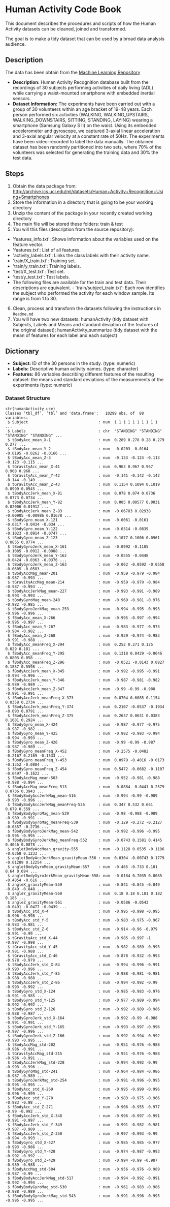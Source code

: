 # Human Activity Code Book

This document describes the procedures and scripts of how the Human Activity datasets can be cleaned, joined and transformed.

The goal is to make a tidy dataset that can be used by a broad data analysis audience.
 
## Description
 The data has been obtain from the [Machine Learning Repository](http://archive.ics.uci.edu/ml/datasets/Human+Activity+Recognition+Using+Smartphones)
* **Description:** Human Activity Recognition database built from the recordings of 30 subjects performing activities of daily living (ADL) while carrying a waist-mounted smartphone with embedded inertial sensors.
* **Dataset Information:** The experiments have been carried out with a group of 30 volunteers within an age bracket of 19-48 years. Each person performed six activities (WALKING, WALKING_UPSTAIRS, WALKING_DOWNSTAIRS, SITTING, STANDING, LAYING) wearing a smartphone (Samsung Galaxy S II) on the waist. Using its embedded accelerometer and gyroscope, we captured 3-axial linear acceleration and 3-axial angular velocity at a constant rate of 50Hz. The experiments have been video-recorded to label the data manually. The obtained dataset has been randomly partitioned into two sets, where 70% of the volunteers was selected for generating the training data and 30% the test data. 
 
## Steps
 1. Obtain the data package from: http://archive.ics.uci.edu/ml/datasets/Human+Activity+Recognition+Using+Smartphones
 2. Store the information in a directory that is going to be your working directory
 3. Unzip the content of the package in your recently created working directory
 4. The main file will be stored these folders: train & test
 5. You will this files (description from the source repository):
   - 'features_info.txt': Shows information about the variables used on the feature vector.
   - 'features.txt': List of all features.
   - 'activity_labels.txt': Links the class labels with their activity name.
   - 'train/X_train.txt': Training set.
   - 'train/y_train.txt': Training labels.
   - 'test/X_test.txt': Test set.
   - 'test/y_test.txt': Test labels.
   - The following files are available for the train and test data. Their descriptions are equivalent. 
    - 'train/subject_train.txt': Each row identifies the subject who performed the activity for each window sample. Its range is from 1 to 30. 
6. Clean, process and transform the datasets following the instructions in `Readme.md`
7. You will have two new datasets: humanActivity (tidy dataset with Subjects, Labels and Means and standard deviation of the features of the original dataset); humanActivity_summarize (tidy dataset with the mean of features for each label and each subject)
 
## Dictionary
 
 - **Subject:** ID of the 30 persons in the study. (type: numeric)
 - **Labels:** Descriptive human activity names. (type: character)
 - **Features:** 86 variables describing different features of the resulting dataset: the means and standard deviations of the measurements of the experiments (type: numeric)
 
### Dataset Structure
```{r}
str(humanActivity_use)
Classes ‘tbl_df’, ‘tbl’ and 'data.frame':	10299 obs. of  88 variables:
 $ Subject                               : num  1 1 1 1 1 1 1 1 1 1 ...
 $ Labels                                : chr  "STANDING" "STANDING" "STANDING" "STANDING" ...
 $ tBodyAcc_mean_X-1                     : num  0.289 0.278 0.28 0.279 0.277 ...
 $ tBodyAcc_mean_Y-2                     : num  -0.0203 -0.0164 -0.0195 -0.0262 -0.0166 ...
 $ tBodyAcc_mean_Z-3                     : num  -0.133 -0.124 -0.113 -0.123 -0.115 ...
 $ tGravityAcc_mean_X-41                 : num  0.963 0.967 0.967 0.968 0.968 ...
 $ tGravityAcc_mean_Y-42                 : num  -0.141 -0.142 -0.142 -0.144 -0.149 ...
 $ tGravityAcc_mean_Z-43                 : num  0.1154 0.1094 0.1019 0.0999 0.0945 ...
 $ tBodyAccJerk_mean_X-81                : num  0.078 0.074 0.0736 0.0773 0.0734 ...
 $ tBodyAccJerk_mean_Y-82                : num  0.005 0.00577 0.0031 0.02006 0.01912 ...
 $ tBodyAccJerk_mean_Z-83                : num  -0.06783 0.02938 -0.00905 -0.00986 0.01678 ...
 $ tBodyGyro_mean_X-121                  : num  -0.0061 -0.0161 -0.0317 -0.0434 -0.034 ...
 $ tBodyGyro_mean_Y-122                  : num  -0.0314 -0.0839 -0.1023 -0.0914 -0.0747 ...
 $ tBodyGyro_mean_Z-123                  : num  0.1077 0.1006 0.0961 0.0855 0.0774 ...
 $ tBodyGyroJerk_mean_X-161              : num  -0.0992 -0.1105 -0.1085 -0.0912 -0.0908 ...
 $ tBodyGyroJerk_mean_Y-162              : num  -0.0555 -0.0448 -0.0424 -0.0363 -0.0376 ...
 $ tBodyGyroJerk_mean_Z-163              : num  -0.062 -0.0592 -0.0558 -0.0605 -0.0583 ...
 $ tBodyAccMag_mean-201                  : num  -0.959 -0.979 -0.984 -0.987 -0.993 ...
 $ tGravityAccMag_mean-214               : num  -0.959 -0.979 -0.984 -0.987 -0.993 ...
 $ tBodyAccJerkMag_mean-227              : num  -0.993 -0.991 -0.989 -0.993 -0.993 ...
 $ tBodyGyroMag_mean-240                 : num  -0.969 -0.981 -0.976 -0.982 -0.985 ...
 $ tBodyGyroJerkMag_mean-253             : num  -0.994 -0.995 -0.993 -0.996 -0.996 ...
 $ fBodyAcc_mean_X-266                   : num  -0.995 -0.997 -0.994 -0.995 -0.997 ...
 $ fBodyAcc_mean_Y-267                   : num  -0.983 -0.977 -0.973 -0.984 -0.982 ...
 $ fBodyAcc_mean_Z-268                   : num  -0.939 -0.974 -0.983 -0.991 -0.988 ...
 $ fBodyAcc_meanFreq_X-294               : num  0.252 0.271 0.125 0.029 0.181 ...
 $ fBodyAcc_meanFreq_Y-295               : num  0.1318 0.0429 -0.0646 0.0803 0.058 ...
 $ fBodyAcc_meanFreq_Z-296               : num  -0.0521 -0.0143 0.0827 0.1857 0.5598 ...
 $ fBodyAccJerk_mean_X-345               : num  -0.992 -0.995 -0.991 -0.994 -0.996 ...
 $ fBodyAccJerk_mean_Y-346               : num  -0.987 -0.981 -0.982 -0.989 -0.989 ...
 $ fBodyAccJerk_mean_Z-347               : num  -0.99 -0.99 -0.988 -0.991 -0.991 ...
 $ fBodyAccJerk_meanFreq_X-373           : num  0.8704 0.6085 0.1154 0.0358 0.2734 ...
 $ fBodyAccJerk_meanFreq_Y-374           : num  0.2107 -0.0537 -0.1934 -0.093 0.0791 ...
 $ fBodyAccJerk_meanFreq_Z-375           : num  0.2637 0.0631 0.0383 0.1681 0.2924 ...
 $ fBodyGyro_mean_X-424                  : num  -0.987 -0.977 -0.975 -0.987 -0.982 ...
 $ fBodyGyro_mean_Y-425                  : num  -0.982 -0.993 -0.994 -0.994 -0.993 ...
 $ fBodyGyro_mean_Z-426                  : num  -0.99 -0.99 -0.987 -0.987 -0.989 ...
 $ fBodyGyro_meanFreq_X-452              : num  -0.2575 -0.0482 -0.2167 0.2169 -0.1533 ...
 $ fBodyGyro_meanFreq_Y-453              : num  0.0979 -0.4016 -0.0173 -0.1352 -0.0884 ...
 $ fBodyGyro_meanFreq_Z-454              : num  0.5472 -0.0682 -0.1107 -0.0497 -0.1622 ...
 $ fBodyAccMag_mean-503                  : num  -0.952 -0.981 -0.988 -0.988 -0.994 ...
 $ fBodyAccMag_meanFreq-513              : num  -0.0884 -0.0441 0.2579 0.0736 0.3943 ...
 $ fBodyBodyAccJerkMag_mean-516          : num  -0.994 -0.99 -0.989 -0.993 -0.996 ...
 $ fBodyBodyAccJerkMag_meanFreq-526      : num  0.347 0.532 0.661 0.679 0.559 ...
 $ fBodyBodyGyroMag_mean-529             : num  -0.98 -0.988 -0.989 -0.989 -0.991 ...
 $ fBodyBodyGyroMag_meanFreq-539         : num  -0.129 -0.272 -0.2127 -0.0357 -0.2736 ...
 $ fBodyBodyGyroJerkMag_mean-542         : num  -0.992 -0.996 -0.995 -0.995 -0.995 ...
 $ fBodyBodyGyroJerkMag_meanFreq-552     : num  -0.0743 0.1581 0.4145 0.4046 0.0878 ...
 $ angletBodyAccMean_gravity-555         : num  -0.1128 0.0535 -0.1186 -0.0368 0.1233 ...
 $ angletBodyAccJerkMean_gravityMean-556 : num  0.0304 -0.00743 0.1779 -0.01289 0.12254 ...
 $ angletBodyGyroMean_gravityMean-557    : num  -0.465 -0.733 0.101 0.64 0.694 ...
 $ angletBodyGyroJerkMean_gravityMean-558: num  -0.0184 0.7035 0.8085 -0.4854 -0.616 ...
 $ angleX_gravityMean-559                : num  -0.841 -0.845 -0.849 -0.849 -0.848 ...
 $ angleY_gravityMean-560                : num  0.18 0.18 0.181 0.182 0.185 ...
 $ angleZ_gravityMean-561                : num  -0.0586 -0.0543 -0.0491 -0.0477 -0.0439 ...
 $ tBodyAcc_std_X-4                      : num  -0.995 -0.998 -0.995 -0.996 -0.998 ...
 $ tBodyAcc_std_Y-5                      : num  -0.983 -0.975 -0.967 -0.983 -0.981 ...
 $ tBodyAcc_std_Z-6                      : num  -0.914 -0.96 -0.979 -0.991 -0.99 ...
 $ tGravityAcc_std_X-44                  : num  -0.985 -0.997 -1 -0.997 -0.998 ...
 $ tGravityAcc_std_Y-45                  : num  -0.982 -0.989 -0.993 -0.981 -0.988 ...
 $ tGravityAcc_std_Z-46                  : num  -0.878 -0.932 -0.993 -0.978 -0.979 ...
 $ tBodyAccJerk_std_X-84                 : num  -0.994 -0.996 -0.991 -0.993 -0.996 ...
 $ tBodyAccJerk_std_Y-85                 : num  -0.988 -0.981 -0.981 -0.988 -0.988 ...
 $ tBodyAccJerk_std_Z-86                 : num  -0.994 -0.992 -0.99 -0.993 -0.992 ...
 $ tBodyGyro_std_X-124                   : num  -0.985 -0.983 -0.976 -0.991 -0.985 ...
 $ tBodyGyro_std_Y-125                   : num  -0.977 -0.989 -0.994 -0.992 -0.992 ...
 $ tBodyGyro_std_Z-126                   : num  -0.992 -0.989 -0.986 -0.988 -0.987 ...
 $ tBodyGyroJerk_std_X-164               : num  -0.992 -0.99 -0.988 -0.991 -0.991 ...
 $ tBodyGyroJerk_std_Y-165               : num  -0.993 -0.997 -0.996 -0.997 -0.996 ...
 $ tBodyGyroJerk_std_Z-166               : num  -0.992 -0.994 -0.992 -0.993 -0.995 ...
 $ tBodyAccMag_std-202                   : num  -0.951 -0.976 -0.988 -0.986 -0.991 ...
 $ tGravityAccMag_std-215                : num  -0.951 -0.976 -0.988 -0.986 -0.991 ...
 $ tBodyAccJerkMag_std-228               : num  -0.994 -0.992 -0.99 -0.993 -0.996 ...
 $ tBodyGyroMag_std-241                  : num  -0.964 -0.984 -0.986 -0.987 -0.989 ...
 $ tBodyGyroJerkMag_std-254              : num  -0.991 -0.996 -0.995 -0.995 -0.995 ...
 $ fBodyAcc_std_X-269                    : num  -0.995 -0.999 -0.996 -0.996 -0.999 ...
 $ fBodyAcc_std_Y-270                    : num  -0.983 -0.975 -0.966 -0.983 -0.98 ...
 $ fBodyAcc_std_Z-271                    : num  -0.906 -0.955 -0.977 -0.99 -0.992 ...
 $ fBodyAccJerk_std_X-348                : num  -0.996 -0.997 -0.991 -0.991 -0.997 ...
 $ fBodyAccJerk_std_Y-349                : num  -0.991 -0.982 -0.981 -0.987 -0.989 ...
 $ fBodyAccJerk_std_Z-350                : num  -0.997 -0.993 -0.99 -0.994 -0.993 ...
 $ fBodyGyro_std_X-427                   : num  -0.985 -0.985 -0.977 -0.993 -0.986 ...
 $ fBodyGyro_std_Y-428                   : num  -0.974 -0.987 -0.993 -0.992 -0.992 ...
 $ fBodyGyro_std_Z-429                   : num  -0.994 -0.99 -0.987 -0.989 -0.988 ...
 $ fBodyAccMag_std-504                   : num  -0.956 -0.976 -0.989 -0.987 -0.99 ...
 $ fBodyBodyAccJerkMag_std-517           : num  -0.994 -0.992 -0.991 -0.992 -0.994 ...
 $ fBodyBodyGyroMag_std-530              : num  -0.961 -0.983 -0.986 -0.988 -0.989 ...
 $ fBodyBodyGyroJerkMag_std-543          : num  -0.991 -0.996 -0.995 -0.995 -0.995 ...
```
 
